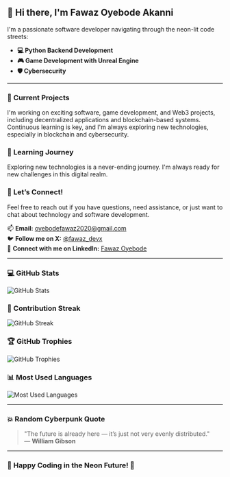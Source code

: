 ## 👋 Hi there, I'm Fawaz Oyebode Akanni

I'm a passionate software developer navigating through the neon-lit code streets:

- **💻 Python Backend Development**
- **🎮 Game Development with Unreal Engine**
- **🛡️ Cybersecurity**

---

### 🔭 Current Projects
I'm working on exciting software, game development, and Web3 projects, including decentralized applications and blockchain-based systems. Continuous learning is key, and I'm always exploring new technologies, especially in blockchain and cybersecurity.

### 🌱 Learning Journey
Exploring new technologies is a never-ending journey. I'm always ready for new challenges in this digital realm.

### 💬 Let’s Connect!
Feel free to reach out if you have questions, need assistance, or just want to chat about technology and software development.

📫 **Email:** [oyebodefawaz2020@gmail.com](mailto:oyebodefawaz2020@gmail.com)  
🐦 **Follow me on X:** [@fawaz_devx](https://x.com/0xFawazdev)  
🔗 **Connect with me on LinkedIn:** [Fawaz Oyebode](https://www.linkedin.com/in/fawazoyebode)

---

### 💻 GitHub Stats
![GitHub Stats](https://github-readme-stats.vercel.app/api?username=fawazdevx&show_icons=true&theme=radical)

### 🚀 Contribution Streak
![GitHub Streak](https://github-readme-streak-stats.herokuapp.com/?user=fawazdevx&theme=radical)

### 🏆 GitHub Trophies
![GitHub Trophies](https://github-profile-trophy.vercel.app/?username=fawazdevx&theme=radical)

### 📊 Most Used Languages
![Most Used Languages](https://github-readme-stats.vercel.app/api/top-langs/?username=fawazdevx&layout=compact&theme=radical)

---

### 💥 Random Cyberpunk Quote
> "The future is already here — it’s just not very evenly distributed."  
> — **William Gibson**

---

### 🌌 Happy Coding in the Neon Future! 🚀
